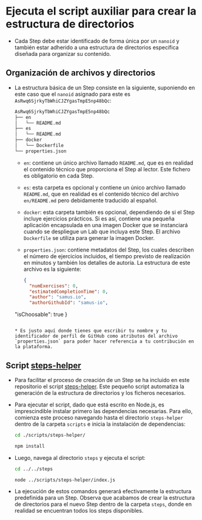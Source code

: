 # Ejecuta el script auxiliar para crear la estructura de directorios

* Cada Step debe estar identificado de forma única por un `nanoid` y también estar adherido a una estructura de directorios específica diseñada para organizar su contenido.

## Organización de archivos y directorios

* La estructura básica de un Step consiste en la siguiente, suponiendo en este caso que el `nanoid` asignado para este es `AsRwq6SjrkyTbWhiCJZYgasTmpE5np48bQc`:

  ```markdown
  AsRwq6SjrkyTbWhiCJZYgasTmpE5np48bQc
  ├── en
  │   └── README.md
  ├── es
  │   └── README.md
  ├── docker
  │   └── Dockerfile
  └── properties.json
  ```

  * `en`: contiene un único archivo llamado `README.md`, que es en realidad el contenido técnico que proporciona el Step al lector. Este fichero es obligatorio en cada Step.
  * `es`: esta carpeta es opcional y contiene un único archivo llamado `README.md`, que en realidad es el contenido técnico del archivo `en/README.md` pero debidamente traducido al español.
  * `docker`: esta carpeta también es opcional, dependiendo de si el Step incluye ejercicios prácticos. Si es así, contiene una pequeña aplicación encapsulada en una imagen Docker que se instanciará cuando se despliegue un Lab que incluya este Step. El archivo `Dockerfile` se utiliza para generar la imagen Docker.
  * `properties.json`: contiene metadatos del Step, los cuales describen el número de ejercicios incluidos, el tiempo previsto de realización en minutos y también los detalles de autoría. La estructura de este archivo es la siguiente:

    ```json
    {
      "numExercises": 0,
      "estimatedCompletionTime": 0,
      "author": "samus.io",
      "authorGithubId": "samus-io",
  "isChoosable": true
    }
    ```

    * Es justo aquí donde tienes que escribir tu nombre y tu identificador de perfil de GitHub como atributos del archivo `properties.json` para poder hacer referencia a tu contribución en la plataforma.

## Script [steps-helper][1]

* Para facilitar el proceso de creación de un Step se ha incluido en este repositorio el script [steps-helper][1]. Este pequeño script automatiza la generación de la estructura de directorios y los ficheros necesarios.
* Para ejecutar el script, dado que está escrito en Node.js, es imprescindible instalar primero las dependencias necesarias. Para ello, comienza este proceso navegando hasta el directorio `steps-helper` dentro de la carpeta `scripts` e inicia la instalación de dependencias:

  ```bash
  cd ./scripts/steps-helper/
  ```

  ```bash
  npm install
  ```

* Luego, navega al directorio `steps` y ejecuta el script:

  ```bash
  cd ../../steps
  ```

  ```bash
  node ../scripts/steps-helper/index.js
  ```

* La ejecución de estos comandos generará efectivamente la estructura predefinida para un Step. Observa que acabamos de crear la estructura de directorios para el nuevo Step dentro de la carpeta `steps`, donde en realidad se encuentran todos los steps disponibles.

[1]: /scripts/steps-helper/
